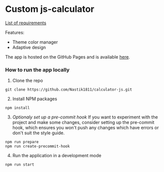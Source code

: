 # Custom js-calculator

[List of requirements](https://docs.google.com/document/d/1j8DnTnRSNoRBdYtKu3Rgk1STLso4X5Rev2-oEyxMsK8/edit?hl=ru&forcehl=1)

Features:

-   Theme color manager
-   Adaptive design

The app is hosted on the GitHub Pages and is available [here](https://nastik1811.github.io/calculator-js/).

### How to run the app locally

1. Clone the repo

```
git clone https://github.com/Nastik1811/calculator-js.git
```

2. Install NPM packages

```
npm install
```

3. _Optionaly set up a pre-commit hook_
   If you want to experiment with the project and make some changes, consider setting up the pre-commit hook, which ensures you won't push any changes which have errors or don't suit the style guide.

```
npm run prepare
npm run create-precommit-hook
```

4. Run the application in a development mode

```
npm run start
```
